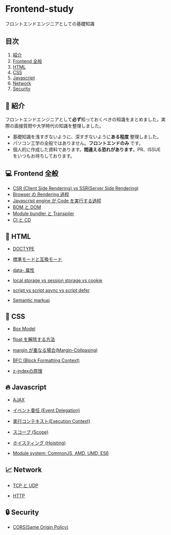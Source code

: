 # Frontend-study

フロントエンドエンジニアとしての基礎知識

## 目次

1.  [紹介](#tada-紹介)
2.  [Frontend 全般](#computer-Frontend-全般)
3.  [HTML](#page_with_curl-html)
4.  [CSS](#lipstick-css)
5.  [Javascript](#fire-javascript)
6.  [Network](#chart_with_upwards_trend-Network)
7.  [Security](#lock-Security)

## :tada: 紹介

フロントエンドエンジニアとして**必ず**知っておくべきの知識をまとめました。実際の面接質問や大学時代の知識を整理しました。

-   基礎知識を浅すぎないように、深すぎないように**ある程度** 整理しました。
-   パソコン工学の全般ではありません。**フロントエンドのみ** です。
-   個人的に作成した資料であります。**間違える恐れがあります**。PR、ISSUE をいつもお待ちしております。

## :computer: Frontend 全般

-   [CSR (Client Side Rendering) vs SSR(Server Side Rendering)](https://github.com/TERADA-DANTE/Frontend-study/blob/master/Notes/frontend/csr-ssr.md)
-   [Browser の Rendering 過程](https://github.com/TERADA-DANTE/Frontend-study/blob/master/Notes/frontend/browser-rendering.md)
-   [Javascript engine が Code を実行する過程](https://github.com/TERADA-DANTE/Frontend-study/blob/master/Notes/frontend/engine.md)
-   [BOM と DOM](https://github.com/TERADA-DANTE/Frontend-study/blob/master/Notes/frontend/bom-dom.md)
-   [Module bundler と Transpiler](https://github.com/TERADA-DANTE/Frontend-study/blob/master/Notes/frontend/bundler-transpiler.md)
-   [CI と CD](https://github.com/TERADA-DANTE/Frontend-study/blob/master/Notes/frontend/ci-cd.md)

## :page_with_curl: HTML

-   [DOCTYPE](https://github.com/TERADA-DANTE/Frontend-study/blob/master/Notes/html/doctype.md)

-   [標準モードと互換モード](https://github.com/TERADA-DANTE/Frontend-study/blob/master/Notes/html/standard-quirks.md)

-   [data- 属性](https://github.com/TERADA-DANTE/Frontend-study/blob/master/Notes/html/data.md)

-   [local storage vs session storage vs cookie](https://github.com/TERADA-DANTE/Frontend-study/blob/master/Notes/html/web-storage-api.md)

-   [script vs script async vs script defer](https://github.com/TERADA-DANTE/Frontend-study/blob/master/Notes/html/script-tag-type.md)

-   [Semantic markup](https://github.com/TERADA-DANTE/Frontend-study/blob/master/Notes/html/semantic.md)

## :lipstick: CSS

-   [Box Model](https://github.com/TERADA-DANTE/Frontend-study/blob/master/Notes/css/box-model.md)

-   [float を解除する方法](https://github.com/TERADA-DANTE/Frontend-study/blob/master/Notes/css/float-clear.md)

-   [margin が重なる場合(Margin-Collpasing)](https://github.com/TERADA-DANTE/Frontend-study/blob/master/Notes/css/margin-collapsing.md)

-   [BFC (Block Formatting Context)](https://github.com/TERADA-DANTE/Frontend-study/blob/master/Notes/css/bfc.md)

-   [z-indexの原理](https://github.com/TERADA-DANTE/Frontend-study/blob/master/Notes/css/z-index.md)
<!--
-   [block vs inline vs inline-block](https://github.com/TERADA-DANTE/Frontend-study/blob/master/Notes/css/block-inline-inline-block.md)
-   [가로/세로 가운데 정렬하기](https://github.com/TERADA-DANTE/Frontend-study/blob/master/Notes/css/center.md)
-   [Reset.css vs Normalize.css](https://github.com/TERADA-DANTE/Frontend-study/blob/master/Notes/css/reset-normalize.md)
-   [그리드 시스템](https://github.com/TERADA-DANTE/Frontend-study/blob/master/Notes/css/grid.md)
-   [img 아래쪽 공백 제거](https://github.com/TERADA-DANTE/Frontend-study/blob/master/Notes/css/img-space.md) -->

## :fire: Javascript

-   [AJAX](https://github.com/TERADA-DANTE/Frontend-study/blob/master/Notes/javascript/ajax.md)

-   [イベント委任 (Event Delegation)](https://github.com/TERADA-DANTE/Frontend-study/blob/master/Notes/javascript/event-delegation.md)

-   [実行コンテキスト(Execution Context)](https://github.com/TERADA-DANTE/Frontend-study/blob/master/Notes/javascript/execution-context.md)

-   [スコープ (Scope)](https://github.com/TERADA-DANTE/Frontend-study/blob/master/Notes/javascript/scope.md)

-   [ホイスティング (Hoisting)](https://github.com/TERADA-DANTE/Frontend-study/blob/master/Notes/javascript/hoisting.md)
<!--
-   [클로저 (Closure)](https://github.com/TERADA-DANTE/Frontend-study/blob/master/Notes/javascript/closure.md)
-   [네이티브 객체 vs 호스트 객체](https://github.com/TERADA-DANTE/Frontend-study/blob/master/Notes/javascript/native-host.md)
-   [this의 바인딩](https://github.com/TERADA-DANTE/Frontend-study/blob/master/Notes/javascript/this.md)
-   [var vs let vs const](https://github.com/TERADA-DANTE/Frontend-study/blob/master/Notes/javascript/var-let-const.md)
-   [IIFE (Immediately-Invoked Function Expression)](https://github.com/TERADA-DANTE/Frontend-study/blob/master/Notes/javascript/iife.md) -->

-   [Module system: CommonJS, AMD, UMD, ES6](https://github.com/TERADA-DANTE/Frontend-study/blob/master/Notes/javascript/module.md)
<!-- -   [콜 스택(Call stack)과 힙(Heap)](https://github.com/TERADA-DANTE/Frontend-study/blob/master/Notes/javascript/stack-heap.md)
-   [이벤트 루프 (Event loop)](https://github.com/TERADA-DANTE/Frontend-study/blob/master/Notes/javascript/event-loop.md)
-   [프로토타입 (Prototype)](https://github.com/TERADA-DANTE/Frontend-study/blob/master/Notes/javascript/prototype.md)
-   [== vs ===](https://github.com/TERADA-DANTE/Frontend-study/blob/master/Notes/javascript/identity-equal.md)
-   [엄격 모드 (Strict mode)](https://github.com/TERADA-DANTE/Frontend-study/blob/master/Notes/javascript/strict-mode.md)
-   [new의 동작방식](https://github.com/TERADA-DANTE/Frontend-study/blob/master/Notes/javascript/new.md)
-   [ES6 (2015) 의 특징들](https://github.com/TERADA-DANTE/Frontend-study/blob/master/Notes/javascript/es6.md)
-   [ES7 (ES2016) ~ ES8 (ES2017) 의 특징들](https://github.com/TERADA-DANTE/Frontend-study/blob/master/Notes/javascript/es7-es8.md)
-   [ES9 (ES2018) ~ ES10 (ES2019) 의 특징들](https://github.com/TERADA-DANTE/Frontend-study/blob/master/Notes/javascript/es9-es10.md)
-   [ES11 (ES2020) 의 특징들](https://github.com/TERADA-DANTE/Frontend-study/blob/master/Notes/javascript/es11.md) -->

## :chart_with_upwards_trend: Network

-   [TCP と UDP](https://github.com/TERADA-DANTE/Frontend-study/blob/master/Notes/network/tcp-udp.md)

-   [HTTP](https://github.com/TERADA-DANTE/Frontend-study/blob/master/Notes/network/http.md)
<!--
-   [HTTPS](https://github.com/TERADA-DANTE/Frontend-study/blob/master/Notes/network/https.md)
-   [URL과 URN을 포함하는 URI](https://github.com/TERADA-DANTE/Frontend-study/blob/master/Notes/network/uri.md)
-   [REST API](https://github.com/TERADA-DANTE/Frontend-study/blob/master/Notes/network/rest-api.md)
-   [Cookie vs Session](https://github.com/TERADA-DANTE/Frontend-study/blob/master/Notes/network/cookie-session.md)
-   [URL을 입력하고 벌어지는 일](https://github.com/TERADA-DANTE/Frontend-study/blob/master/Notes/network/type-url-process.md) -->

## :lock: Security

-   [CORS(Same Origin Policy)](https://github.com/TERADA-DANTE/Frontend-study/blob/master/Notes/security/sop.md)
<!-- * [XSS와 CSRF](https://github.com/TERADA-DANTE/Frontend-study/blob/master/Notes/security/xss-csrf.md) -->
